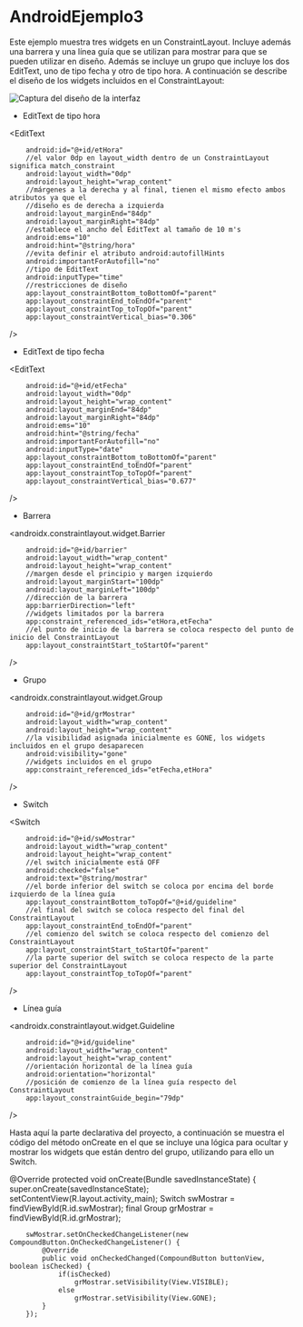 # AndroidEjemplo3
Este ejemplo muestra tres widgets en un ConstraintLayout. Incluye además una barrera y una línea guía que se utilizan para mostrar para que se pueden utilizar en diseño. Además se incluye un grupo que incluye los dos EditText, uno de tipo fecha y otro de tipo hora. A continuación se describe el diseño de los widgets incluidos en el ConstraintLayout:

![Captura del diseño de la interfaz](../master/app/src/main/assets/clapp3_1.png)

- EditText de tipo hora

<EditText

        android:id="@+id/etHora"
        //el valor 0dp en layout_width dentro de un ConstraintLayout significa match_constraint
        android:layout_width="0dp"
        android:layout_height="wrap_content"
        //márgenes a la derecha y al final, tienen el mismo efecto ambos atributos ya que el 
        //diseño es de derecha a izquierda
        android:layout_marginEnd="84dp"
        android:layout_marginRight="84dp"
        //establece el ancho del EditText al tamaño de 10 m's
        android:ems="10"
        android:hint="@string/hora"
        //evita definir el atributo android:autofillHints
        android:importantForAutofill="no"
        //tipo de EditText
        android:inputType="time"
        //restricciones de diseño
        app:layout_constraintBottom_toBottomOf="parent"
        app:layout_constraintEnd_toEndOf="parent"
        app:layout_constraintTop_toTopOf="parent"
        app:layout_constraintVertical_bias="0.306" 
/>

- EditText de tipo fecha

<EditText

        android:id="@+id/etFecha"
        android:layout_width="0dp"
        android:layout_height="wrap_content"
        android:layout_marginEnd="84dp"
        android:layout_marginRight="84dp"
        android:ems="10"
        android:hint="@string/fecha"
        android:importantForAutofill="no"
        android:inputType="date"
        app:layout_constraintBottom_toBottomOf="parent"
        app:layout_constraintEnd_toEndOf="parent"
        app:layout_constraintTop_toTopOf="parent"
        app:layout_constraintVertical_bias="0.677" 
/>

- Barrera

<androidx.constraintlayout.widget.Barrier

        android:id="@+id/barrier"
        android:layout_width="wrap_content"
        android:layout_height="wrap_content"
        //margen desde el principio y margen izquierdo
        android:layout_marginStart="100dp"
        android:layout_marginLeft="100dp"
        //dirección de la barrera
        app:barrierDirection="left"
        //widgets limitados por la barrera
        app:constraint_referenced_ids="etHora,etFecha"
        //el punto de inicio de la barrera se coloca respecto del punto de inicio del ConstraintLayout
        app:layout_constraintStart_toStartOf="parent"
/>

- Grupo

<androidx.constraintlayout.widget.Group

        android:id="@+id/grMostrar"
        android:layout_width="wrap_content"
        android:layout_height="wrap_content"
        //la visibilidad asignada inicialmente es GONE, los widgets incluidos en el grupo desaparecen 
        android:visibility="gone"
        //widgets incluidos en el grupo
        app:constraint_referenced_ids="etFecha,etHora" 
/>

- Switch

<Switch

        android:id="@+id/swMostrar"
        android:layout_width="wrap_content"
        android:layout_height="wrap_content"
        //el switch inicialmente está OFF
        android:checked="false"
        android:text="@string/mostrar"
        //el borde inferior del switch se coloca por encima del borde izquierdo de la línea guía
        app:layout_constraintBottom_toTopOf="@+id/guideline"
        //el final del switch se coloca respecto del final del ConstraintLayout
        app:layout_constraintEnd_toEndOf="parent"
        //el comienzo del switch se coloca respecto del comienzo del ConstraintLayout
        app:layout_constraintStart_toStartOf="parent"
        //la parte superior del switch se coloca respecto de la parte superior del ConstraintLayout
        app:layout_constraintTop_toTopOf="parent" 
/>

- Línea guía

<androidx.constraintlayout.widget.Guideline

        android:id="@+id/guideline"
        android:layout_width="wrap_content"
        android:layout_height="wrap_content"
        //orientación horizontal de la línea guía
        android:orientation="horizontal"
        //posición de comienzo de la línea guía respecto del ConstraintLayout
        app:layout_constraintGuide_begin="79dp" 
/>

Hasta aquí la parte declarativa del proyecto, a continuación se muestra el código del método onCreate en el que se incluye una lógica para ocultar y mostrar los widgets que están dentro del grupo, utilizando para ello un Switch.

@Override
    protected void onCreate(Bundle savedInstanceState) {
        super.onCreate(savedInstanceState);
        setContentView(R.layout.activity_main);
        Switch swMostrar = findViewById(R.id.swMostrar);
        final Group grMostrar = findViewById(R.id.grMostrar);

        swMostrar.setOnCheckedChangeListener(new CompoundButton.OnCheckedChangeListener() {
            @Override
            public void onCheckedChanged(CompoundButton buttonView, boolean isChecked) {
                if(isChecked)
                    grMostrar.setVisibility(View.VISIBLE);
                else
                    grMostrar.setVisibility(View.GONE);
            }
        });
    
